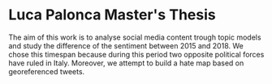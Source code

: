 # Luca Palonca Master's Thesis
The aim of this work is to analyse social media content trough topic models and study the difference of the sentiment between 2015 and 2018. We chose this timespan because during this period two opposite political forces have ruled in Italy. 
Moreover, we attempt to build a hate map based on georeferenced tweets. 
